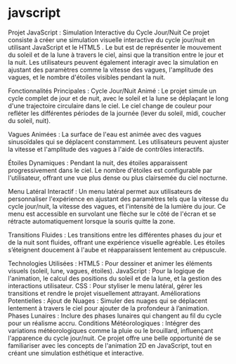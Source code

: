 # javscript
Projet JavaScript : Simulation Interactive du Cycle Jour/Nuit
Ce projet consiste à créer une simulation visuelle interactive du cycle jour/nuit en utilisant JavaScript et le HTML5 <canvas>. Le but est de représenter le mouvement du soleil et de la lune à travers le ciel, ainsi que la transition entre le jour et la nuit. Les utilisateurs peuvent également interagir avec la simulation en ajustant des paramètres comme la vitesse des vagues, l'amplitude des vagues, et le nombre d'étoiles visibles pendant la nuit.

Fonctionnalités Principales :
Cycle Jour/Nuit Animé : Le projet simule un cycle complet de jour et de nuit, avec le soleil et la lune se déplaçant le long d'une trajectoire circulaire dans le ciel. Le ciel change de couleur pour refléter les différentes périodes de la journée (lever du soleil, midi, coucher du soleil, nuit).

Vagues Animées : La surface de l'eau est animée avec des vagues sinusoïdales qui se déplacent constamment. Les utilisateurs peuvent ajuster la vitesse et l'amplitude des vagues à l'aide de contrôles interactifs.

Étoiles Dynamiques : Pendant la nuit, des étoiles apparaissent progressivement dans le ciel. Le nombre d'étoiles est configurable par l'utilisateur, offrant une vue plus dense ou plus clairsemée du ciel nocturne.

Menu Latéral Interactif : Un menu latéral permet aux utilisateurs de personnaliser l'expérience en ajustant des paramètres tels que la vitesse du cycle jour/nuit, la vitesse des vagues, et l'intensité de la lumière du jour. Ce menu est accessible en survolant une flèche sur le côté de l'écran et se rétracte automatiquement lorsque la souris quitte la zone.

Transitions Fluides : Les transitions entre les différentes phases du jour et de la nuit sont fluides, offrant une expérience visuelle agréable. Les étoiles s’éteignent doucement à l'aube et réapparaissent lentement au crépuscule.

Technologies Utilisées :
HTML5 <canvas> : Pour dessiner et animer les éléments visuels (soleil, lune, vagues, étoiles).
JavaScript : Pour la logique de l'animation, le calcul des positions du soleil et de la lune, et la gestion des interactions utilisateur.
CSS : Pour styliser le menu latéral, gérer les transitions et rendre le projet visuellement attrayant.
Améliorations Potentielles :
Ajout de Nuages : Simuler des nuages qui se déplacent lentement à travers le ciel pour ajouter de la profondeur à l’animation.
Phases Lunaires : Inclure des phases lunaires qui changent au fil du cycle pour un réalisme accru.
Conditions Météorologiques : Intégrer des variations météorologiques comme la pluie ou le brouillard, influençant l'apparence du cycle jour/nuit.
Ce projet offre une belle opportunité de se familiariser avec les concepts de l'animation 2D en JavaScript, tout en créant une simulation esthétique et interactive.
